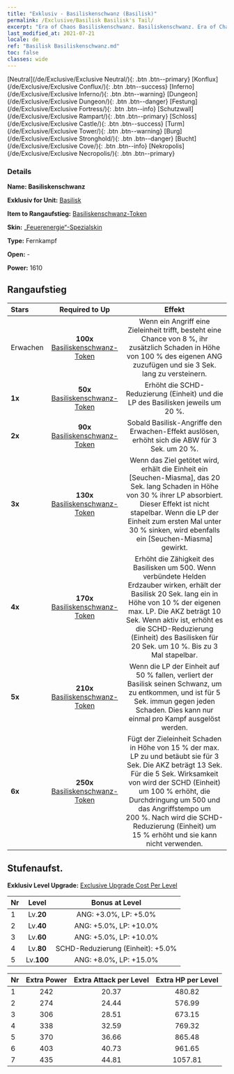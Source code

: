 ```yaml
---
title: "Exklusiv - Basiliskenschwanz (Basilisk)"
permalink: /Exclusive/Basilisk Basilisk's Tail/
excerpt: "Era of Chaos Basiliskenschwanz. Basiliskenschwanz. Era of Chaos Exklusiv Basiliskenschwanz. Basilisk Exklusiv."
last_modified_at: 2021-07-21
locale: de
ref: "Basilisk Basiliskenschwanz.md"
toc: false
classes: wide
---
```

 [Neutral](/de/Exclusive/Exclusive Neutral/){: .btn .btn--primary} [Konflux](/de/Exclusive/Exclusive Conflux/){: .btn .btn--success} [Inferno](/de/Exclusive/Exclusive Inferno/){: .btn .btn--warning} [Dungeon](/de/Exclusive/Exclusive Dungeon/){: .btn .btn--danger} [Festung](/de/Exclusive/Exclusive Fortress/){: .btn .btn--info} [Schutzwall](/de/Exclusive/Exclusive Rampart/){: .btn .btn--primary} [Schloss](/de/Exclusive/Exclusive Castle/){: .btn .btn--success} [Turm](/de/Exclusive/Exclusive Tower/){: .btn .btn--warning} [Burg](/de/Exclusive/Exclusive Stronghold/){: .btn .btn--danger} [Bucht](/de/Exclusive/Exclusive Cove/){: .btn .btn--info} [Nekropolis](/de/Exclusive/Exclusive Necropolis/){: .btn .btn--primary} 

### Details
 **Name: Basiliskenschwanz** 

 **Exklusiv for Unit:** [Basilisk](/de/units/Basilisk/) 

 **Item to Rangaufstieg:** [Basiliskenschwanz-Token](/ItemsDE/con_994/)

 **Skin:** [„Feuerenergie“-Spezialskin](/ItemsDE/con_662/)

 **Type:** Fernkampf

 **Open:** -

 **Power:** 1610

## Rangaufstieg

  |     Stars    |  Required to Up | Effekt |
  |:-------------|:---------------:|:---------------:|
  |  Erwachen  | **100x** [Basiliskenschwanz-Token](/ItemsDE/con_994/) | Wenn ein Angriff eine Zieleinheit trifft, besteht eine Chance von 8 %, ihr zusätzlich Schaden in Höhe von 100 % des eigenen ANG zuzufügen und sie 3 Sek. lang zu versteinern. |
  | **1x** <i class="fas fa-star"/> | **50x** [Basiliskenschwanz-Token](/ItemsDE/con_994/) | Erhöht die SCHD-Reduzierung (Einheit) und die LP des Basilisken jeweils um 20 %. |
  | **2x** <i class="fas fa-star"/> | **90x** [Basiliskenschwanz-Token](/ItemsDE/con_994/) | Sobald Basilisk-Angriffe den Erwachen-Effekt auslösen, erhöht sich die ABW für 3 Sek. um 20 %. |
  | **3x** <i class="fas fa-star"/> | **130x** [Basiliskenschwanz-Token](/ItemsDE/con_994/) | Wenn das Ziel getötet wird, erhält die Einheit ein [Seuchen-Miasma], das 20 Sek. lang Schaden in Höhe von 30 % ihrer LP absorbiert. Dieser Effekt ist nicht stapelbar. Wenn die LP der Einheit zum ersten Mal unter 30 % sinken, wird ebenfalls ein [Seuchen-Miasma] gewirkt. |
  | **4x** <i class="fas fa-star"/> | **170x** [Basiliskenschwanz-Token](/ItemsDE/con_994/) | Erhöht die Zähigkeit des Basilisken um 500. Wenn verbündete Helden Erdzauber wirken, erhält der Basilisk 20 Sek. lang ein <Seuchenmiasma> in Höhe von 10 % der eigenen max. LP. Die AKZ beträgt 10 Sek. Wenn <Seuchenmiasma> aktiv ist, erhöht es die SCHD-Reduzierung (Einheit) des Basilisken für 20 Sek. um 10 %. Bis zu 3 Mal stapelbar. |
  | **5x** <i class="fas fa-star"/> | **210x** [Basiliskenschwanz-Token](/ItemsDE/con_994/) | <Schwanzabtrennung> Wenn die LP der Einheit auf 50 % fallen, verliert der Basilisk seinen Schwanz, um zu entkommen, und ist für 5 Sek. immun gegen jeden Schaden. Dies kann nur einmal pro Kampf ausgelöst werden. |
  | **6x** <i class="fas fa-star"/> | **250x** [Basiliskenschwanz-Token](/ItemsDE/con_994/) | <Belagern> Fügt der Zieleinheit Schaden in Höhe von 15 % der max. LP zu und betäubt sie für 3 Sek. Die AKZ beträgt 13 Sek. Für die 5 Sek. Wirksamkeit von <Schwanzabtrennung> wird der SCHD (Einheit) um 100 % erhöht, die Durchdringung um 500 und das Angriffstempo um 200 %. Nach <Schwanzabtrennung> wird die SCHD-Reduzierung (Einheit) um 15 % erhöht und sie kann <Belagern> nicht verwenden. |


## Stufenaufst.
 **Exklusiv Level Upgrade:** [Exclusive Upgrade Cost Per Level](/Exclusive/ExclusiveUpgradeCostPerLevel/)

  |  Nr  |   Level  | Bonus at Level |
  |:-----|:--------:|:--------------:|
  | 1 | Lv.**20** | ANG: +3.0%, LP: +5.0% |
  | 2 | Lv.**40** | ANG: +5.0%, LP: +10.0% |
  | 3 | Lv.**60** | ANG: +5.0%, LP: +10.0% |
  | 4 | Lv.**80** | SCHD-Reduzierung (Einheit): +5.0% |
  | 5 | Lv.**100** | ANG: +8.0%, LP: +15.0% |


  |  Nr  |  Extra Power | Extra Attack per Level | Extra HP per Level |
  |:-----|:--------:|:--------:|:--------:|
  | 1 | 242 | 20.37 | 480.82 |
  | 2 | 274 | 24.44 | 576.99 |
  | 3 | 306 | 28.51 | 673.15 |
  | 4 | 338 | 32.59 | 769.32 |
  | 5 | 370 | 36.66 | 865.48 |
  | 6 | 403 | 40.73 | 961.65 |
  | 7 | 435 | 44.81 | 1057.81 |


